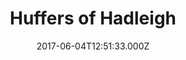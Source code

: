 ---
date: 2017-06-04T12:51:33.000Z
title: Huffers of Hadleigh
latitude: 52.044768970680046
longitude: 0.9528065517153052
category: checkin
---